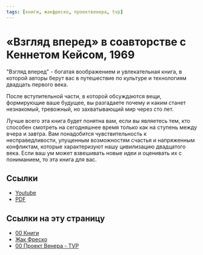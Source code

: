 ```yaml
---
tags: [книги, жакфреско, проектвенера, tvp]
---
```

# «Взгляд вперед» в соавторстве с Кеннетом Кейсом, 1969

"Взгляд вперед" - богатая воображением и увлекательная книга, в которой авторы берут вас в путешествие по культуре и технологиям двадцать первого века.

После вступительной части, в которой обсуждаются вещи, формирующие ваше будущее, вы разгадаете почему и каким станет незнакомый, тревожный, но захватывающий мир через сто лет.

Лучше всего эта книга будет понятна вам, если вы являетесь тем, кто способен смотреть на сегодняшнее время только как на ступень между вчера и завтра. Вам понадобится чувствительность к несправедливости, упущенным возможностям счастья и напряженным конфликтам, которые характеризуют нашу цивилизацию двадцатого века. Если ваш ум может взвешивать новые идеи и оценивать их с пониманием, то эта книга для вас.

## Ссылки

* [Youtube](https://youtu.be/NvNf7HXP_PU)
* [PDF](https://drive.google.com/file/d/1BXOnaUCVjU2Ts3xE63KZSSc_zhggAAdo/view?usp=sharing)

## Ссылки на эту страницу

* [00 Книги](00%20%D0%9A%D0%BD%D0%B8%D0%B3%D0%B8.md)
* [Жак Фреско](%D0%96%D0%B0%D0%BA%20%D0%A4%D1%80%D0%B5%D1%81%D0%BA%D0%BE.md)
* [00 Проект Венера - TVP](00%20%D0%9F%D1%80%D0%BE%D0%B5%D0%BA%D1%82%20%D0%92%D0%B5%D0%BD%D0%B5%D1%80%D0%B0%20-%20TVP.md)